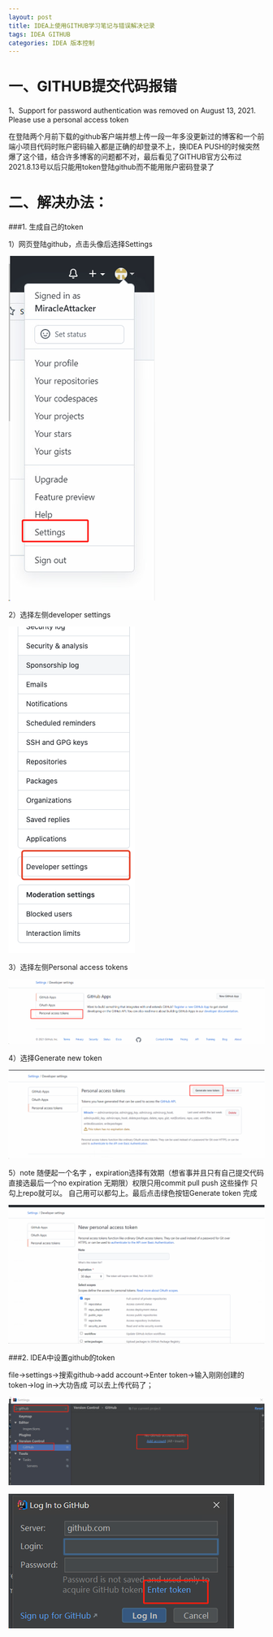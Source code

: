 ```yaml
---
layout: post
title: IDEA上使用GITHUB学习笔记与错误解决记录
tags: IDEA GITHUB
categories: IDEA 版本控制
---
```


# 一、GITHUB提交代码报错
1、Support for password authentication was removed on August 13, 2021. Please use a personal access token

在登陆两个月前下载的github客户端并想上传一段一年多没更新过的博客和一个前端小项目代码时账户密码输入都是正确的却登录不上，换IDEA PUSH的时候突然爆了这个错，结合许多博客的问题都不对，最后看见了GITHUB官方公布过2021.8.13号以后只能用token登陆github而不能用账户密码登录了

# 二、解决办法：

###1. 生成自己的token

   1）网页登陆github，点击头像后选择Settings

   ![github1](https://raw.githubusercontent.com/MiracleAttacker/MiracleAttacker.github.io/master/_posts/images/github1.png)

   2）选择左侧developer settings

   ![github2](https://raw.githubusercontent.com/MiracleAttacker/MiracleAttacker.github.io/master/_posts/images/github2.png)

   3）选择左侧Personal access tokens

   ![github3](https://raw.githubusercontent.com/MiracleAttacker/MiracleAttacker.github.io/master/_posts/images/github3.png)

   4）选择Generate new token

   ![github4](https://raw.githubusercontent.com/MiracleAttacker/MiracleAttacker.github.io/master/_posts/images/github4.png)

   5）note 随便起一个名字 ，expiration选择有效期（想省事并且只有自己提交代码直接选最后一个no expiration 无期限）权限只用commit pull push 这些操作 只勾上repo就可以。  自己用可以都勾上。最后点击绿色按钮Generate token  完成

   ![github5](https://raw.githubusercontent.com/MiracleAttacker/MiracleAttacker.github.io/master/_posts/images/github5.png)

   

###2. IDEA中设置github的token

file->settings->搜索github->add account->Enter token->输入刚刚创建的token->log in->大功告成 可以去上传代码了；

![github6](https://raw.githubusercontent.com/MiracleAttacker/MiracleAttacker.github.io/master/_posts/images/github6.png)

![github7](https://raw.githubusercontent.com/MiracleAttacker/MiracleAttacker.github.io/master/_posts/images/github7.png)
